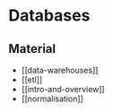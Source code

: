 # Databases

## Material

- [[data-warehouses]]
- [[etl]]
- [[intro-and-overview]]
- [[normalisation]]
